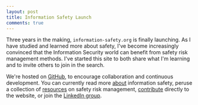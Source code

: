 ```yaml
---
layout: post
title: Information Safety Launch
comments: true
---
```


Three years in the making, `information-safety.org` is finally launching. As I have studied and learned more about safety, I've become increasingly convinced that the Information Security world can benefit from safety risk management methods. I've started this site to both share what I'm learning and to invite others to join in the search.

We're hosted on [GitHub](https://github.com/information-safety), to encourage collaboration and continuous development. You can currently read more [about](/about) information safety, peruse a collection of [resources](/resources) on safety risk management,  [contribute](/contribute) directly to the website, or join the [LinkedIn group](https://www.linkedin.com/grps/Information-Safety-8431965).
